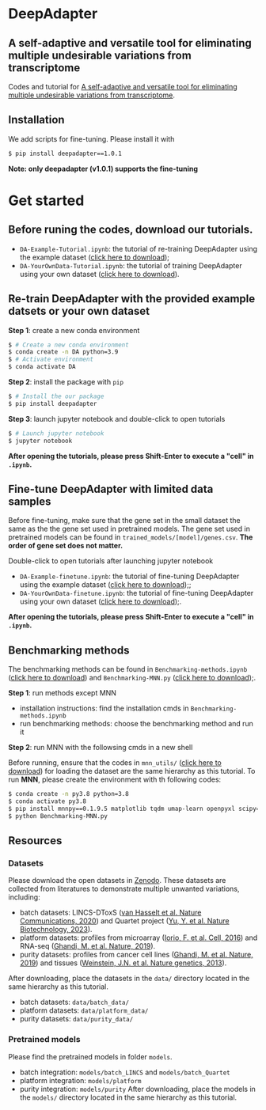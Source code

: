 # DeepAdapter
## A self-adaptive and versatile tool for eliminating multiple undesirable variations from transcriptome
Codes and tutorial for [A self-adaptive and versatile tool for eliminating multiple undesirable variations from transcriptome](https://www.biorxiv.org/content/10.1101/2024.02.04.578839v1).


## Installation
We add scripts for fine-tuning. Please install it with
```sh
$ pip install deepadapter==1.0.1
```
**Note: only deepadapter (v1.0.1) supports the fine-tuning**

# Get started
## Before runing the codes, download our tutorials.
* `DA-Example-Tutorial.ipynb`: the tutorial of re-training DeepAdapter using the example dataset ([click here to download](https://github.com/mjDelta/DeepAdapter/blob/main/DA-Example-Tutorial.ipynb));
* `DA-YourOwnData-Tutorial.ipynb`: the tutorial of training DeepAdapter using your own dataset ([click here to download](https://github.com/mjDelta/DeepAdapter/blob/main/DA-YourOwnData-Tutorial.ipynb)).

## Re-train DeepAdapter with the provided example datsets or your own dataset
**Step 1**: create a new conda environment
```sh
$ # Create a new conda environment
$ conda create -n DA python=3.9
$ # Activate environment
$ conda activate DA
```
**Step 2**: install the package with `pip`
```sh
$ # Install the our package
$ pip install deepadapter
```
**Step 3**: launch jupyter notebook and double-click to open tutorials
```sh
$ # Launch jupyter notebook
$ jupyter notebook
```
**After opening the tutorials, please press Shift-Enter to execute a "cell" in `.ipynb`.**

## Fine-tune DeepAdapter with limited data samples
Before fine-tuning, make sure that the gene set in the small dataset the same as the the gene set used in pretrained models.
The gene set used in pretrained models can be found in `trained_models/[model]/genes.csv`. **The order of gene set does not matter.**

Double-click to open tutorials after launching jupyter notebook
* `DA-Example-finetune.ipynb`: the tutorial of fine-tuning DeepAdapter using the example dataset ([click here to download](https://github.com/mjDelta/DeepAdapter/blob/main/DA-Example-Finetune.ipynb));;
* `DA-YourOwnData-finetune.ipynb`: the tutorial of fine-tuning DeepAdapter using your own dataset ([click here to download](https://github.com/mjDelta/DeepAdapter/blob/main/DA-Example-Finetune.ipynb));.

**After opening the tutorials, please press Shift-Enter to execute a "cell" in `.ipynb`.**

## Benchmarking methods
The benchmarking methods can be found in `Benchmarking-methods.ipynb` ([click here to download](https://github.com/mjDelta/DeepAdapter/blob/main/Benchmarking-methods.ipynb)) and `Benchmarking-MNN.py` ([click here to download](https://github.com/mjDelta/DeepAdapter/blob/main/Benchmarking-MNN.py));.

**Step 1**: run methods except MNN
* installation instructions: find the installation cmds in `Benchmarking-methods.ipynb`
* run benchmarking methods: choose the benchmarking method and run it

**Step 2**: run MNN with the followsing cmds in a new shell

Before running, ensure that the codes in `mnn_utils/` ([click here to download](https://github.com/mjDelta/DeepAdapter/blob/main/mnn_utils)) for loading the dataset are the same hierarchy as this tutorial. To run **MNN**, please create the environment with th following codes:
```sh
$ conda create -n py3.8 python=3.8
$ conda activate py3.8
$ pip install mnnpy==0.1.9.5 matplotlib tqdm umap-learn openpyxl scipy==1.5.4
$ python Benchmarking-MNN.py
```

## Resources
### Datasets
Please download the open datasets in [Zenodo](https://zenodo.org/records/10494751).
These datasets are collected from literatures to demonstrate multiple unwanted variations, including:
* batch datasets: LINCS-DToxS ([van Hasselt et al. Nature Communications, 2020](https://www.nature.com/articles/s41467-020-18396-7)) and Quartet project ([Yu, Y. et al. Nature Biotechnology, 2023](https://www.nature.com/articles/s41587-023-01867-9)).
* platform datasets: profiles from microarray ([Iorio, F. et al. Cell, 2016](https://www.cell.com/cell/pdf/S0092-8674(16)30746-2.pdf)) and RNA-seq ([Ghandi, M. et al. Nature, 2019](https://www.nature.com/articles/s41586-019-1186-3)).
* purity datasets: profiles from cancer cell lines ([Ghandi, M. et al. Nature, 2019](https://www.nature.com/articles/s41586-019-1186-3)) and tissues ([Weinstein, J.N. et al. Nature genetics, 2013](https://www.nature.com/articles/ng.2764)).

After downloading, place the datasets in the `data/` directory located in the same hierarchy as this tutorial.
* batch datasets: `data/batch_data/`
* platform datasets: `data/platform_data/`
* purity datasets: `data/purity_data/`

### Pretrained models
Please find the pretrained models in folder `models`.
* batch integration: `models/batch_LINCS` and `models/batch_Quartet`
* platform integration: `models/platform`
* purity integration: `models/purity`
After downloading, place the models in the `models/` directory located in the same hierarchy as this tutorial.
